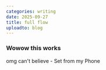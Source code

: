 ```yaml
---
categories: writing
date: 2025-09-27
title: full flow
uploadto: blog
---
```

### Wowow this works
omg can't believe
\- Set from my Phone